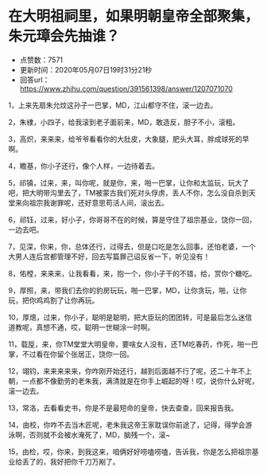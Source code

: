 # 在大明祖祠里，如果明朝皇帝全部聚集，朱元璋会先抽谁？
- 点赞数：7571
- 更新时间：2020年05月07日19时31分21秒
- 回答url：https://www.zhihu.com/question/391561398/answer/1207071070
<body>
 <p data-pid="zKZpFgFe">1，上来先扇朱允炆这孙子一巴掌，MD，江山都守不住，滚一边去。</p>
 <p data-pid="C84UDXEE">2，朱棣，小四子，给我滚到老子面前来，MD，敢造反，胆子不小，滚粗。</p>
 <p data-pid="R0sEoE5o">3，高炽，来来来，给爷爷看看你的大肚皮，大象腿，肥头大耳，胖成球死的早啊。</p>
 <p data-pid="bogMS7qx">4，瞻基，你小子还行，像个人样，一边待着去。</p>
 <p data-pid="HSoiqay3">5，祁镇，过来，来，叫你呢，就是你，来，啪一巴掌，让你和太监玩，玩大了吧，把大明带沟里去了，TM被蒙古我们死对头俘虏，丢人不你，怎么没自杀到天堂来向祖宗我谢罪呢，还好意思苟活人间，滚出去。</p>
 <p data-pid="ln5pqo26">6，祁钰，过来，好小子，你哥哥不在的时候，算是守住了祖宗基业，饶你一回，一边去吧。</p>
 <p data-pid="0ELkmNMT">7，见深，你来，你，总体还行，过得去，但是口吃是怎么回事，还怕老婆，一个大男人连后宫都管理不好，回去写篇罪己诏反省一下，听见没有！</p>
 <p data-pid="6bBT4wCz">8，佑樘，来来来，让我看看，来，抱一个，你小子干的不错，给，赏你个糖吃。</p>
 <p data-pid="ldV-r0D9">9，厚照，来，带我们去你的豹房玩玩，啪一巴掌，MD，让你贪玩，啪，让你玩，把你鸡鸡割了让你再玩。</p>
 <p data-pid="e-r5pk9q">10，厚熜，过来，你小子，聪明是聪明，把大臣玩的团团转，可是最后怎么迷信道教呢，真想不通，哎，聪明一世糊涂一时啊。</p>
 <p data-pid="vOZOT-YY">11，载垕，来，你TM堂堂大明皇帝，要啥女人没有，还TM吃春药，作死，啪一巴掌，不过看在你留个张居正，饶你一回。</p>
 <p data-pid="0oOWLxw9">12，翊钧，来来来来来，你咋刚开始还行，越到后面越不行了呢，还二十年不上朝，一点都不像勤劳的老朱我，满清就是在你手上崛起的呀！哎，说你什么好呢，滚一边去。</p>
 <p data-pid="L0_q1iBk">13，常洛，去看看史书，你是不是最短命的皇帝，快去查查，回来报告我。</p>
 <p data-pid="joiD0-Ie">14，由校，你咋不去当木匠呢，老朱我这帝王家耽误你前途了，记得，得学会游泳啊，否则就不会被水淹死了，MD，脑残一个，滚~</p>
 <p data-pid="VB04JYnf">15，由检，哎，你来，到我这来，咱俩好好唠嗑唠嗑，告诉我，你是怎么把祖宗基业给丢了的，我好把你千刀万剐了。</p>
 <p></p>
</body>